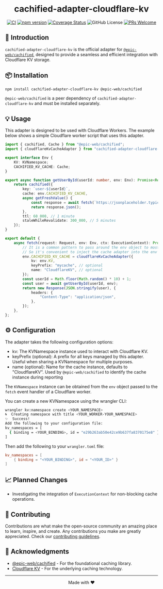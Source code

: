 <div align="center">

# cachified-adapter-cloudflare-kv

</div>

<div align="center">

[![CI](https://github.com/AdiRishi/cachified-adapter-cloudflare-kv/actions/workflows/ci.yml/badge.svg)](https://github.com/AdiRishi/cachified-adapter-cloudflare-kv/actions/workflows/ci.yml) [![npm version](https://img.shields.io/npm/v/cachified-adapter-cloudflare-kv.svg?style=flat)](https://www.npmjs.com/package/cachified-adapter-cloudflare-kv) [![Coverage Status](https://coveralls.io/repos/github/AdiRishi/cachified-adapter-cloudflare-kv/badge.svg)](https://coveralls.io/github/AdiRishi/cachified-adapter-cloudflare-kv) ![GitHub License](https://img.shields.io/github/license/AdiRishi/cachified-adapter-cloudflare-kv) [![PRs Welcome](https://img.shields.io/badge/PRs-welcome-brightgreen.svg)](.github/CONTRIBUTING.md)

</div>

## 🚀 Introduction

`cachified-adapter-cloudflare-kv` is the official adapter for [`@epic-web/cachified`](https://github.com/epicweb-dev/cachified), designed to provide a seamless and efficient integration with Cloudflare KV storage.

## 📦 Installation

```sh
npm install cachified-adapter-cloudflare-kv @epic-web/cachified
```

`@epic-web/cachified` is a peer dependency of `cachified-adapter-cloudflare-kv` and must be installed separately.

## 💡 Usage

This adapter is designed to be used with Cloudflare Workers. The example below shows a simple Cloudflare worker script that uses this adapter.

```ts
import { cachified, Cache } from "@epic-web/cachified";
import { cloudflareKvCacheAdapter } from "cachified-adapter-cloudflare-kv";

export interface Env {
    KV: KVNamespace;
    CACHIFIED_KV_CACHE: Cache;
}

export async function getUserById(userId: number, env: Env): Promise<Record<string, unknown>> {
    return cachified({
        key: `user-${userId}`,
        cache: env.CACHIFIED_KV_CACHE,
        async getFreshValue() {
            const response = await fetch(`https://jsonplaceholder.typicode.com/users/${userId}`);
            return response.json();
        },
        ttl: 60_000, // 1 minute
        staleWhileRevalidate: 300_000, // 5 minutes
    });
}

export default {
    async fetch(request: Request, env: Env, ctx: ExecutionContext): Promise<Response> {
        // It is a common pattern to pass around the env object to most functions when writing workers code
        // So it's convenient to inject the cache adapter into the env object
        env.CACHIFIED_KV_CACHE = cloudflareKvCacheAdapter({
            kv: env.KV,
            keyPrefix: "mycache", // optional
            name: "CloudflareKV", // optional
        });
        const userId = Math.floor(Math.random() * 10) + 1;
        const user = await getUserById(userId, env);
        return new Response(JSON.stringify(user), {
            headers: {
                "Content-Type": "application/json",
            },
        });
    },
};
```

## ⚙️ Configuration

The adapter takes the following configuration options:

-   kv: The KVNamespace instance used to interact with Cloudflare KV.
-   keyPrefix (optional): A prefix for all keys managed by this adapter. Useful when sharing a KVNamespace for multiple purposes.
-   name (optional): Name for the cache instance, defaults to "CloudflareKV". Used by `@epic-web/cachified` to identify the cache instance during reporting

The `KVNamespace` instance can be obtained from the `env` object passed to the `fetch` event handler of a Cloudflare worker.

You can create a new KVNamespace using the wrangler CLI:

```sh
wrangler kv:namespace create <YOUR_NAMESPACE>
🌀  Creating namespace with title <YOUR_WORKER-YOUR_NAMESPACE>
✨  Success!
Add the following to your configuration file:
kv_namespaces = [
  { binding = <YOUR_BINDING>, id = "e29b263ab50e42ce9b637fa8370175e8" }
]
```

Then add the following to your `wrangler.toml` file:

```toml
kv_namespaces = [
    { binding = "<YOUR_BINDING>", id = "<YOUR_ID>" }
]
```

## 📈 Planned Changes

-   Investigating the integration of `ExecutionContext` for non-blocking cache operations.

## 🤝 Contributing

Contributions are what make the open-source community an amazing place to learn, inspire, and create. Any contributions you make are greatly appreciated. Check our [contributing guidelines](.github/CONTRIBUTING.md).

## 🙏 Acknowledgments

-   [@epic-web/cachified](https://github.com/epicweb-dev/cachified) - For the foundational caching library.
-   [Cloudflare KV](https://developers.cloudflare.com/kv/) - For the underlying caching technology.

---

<div align="center">

Made with ❤️

</div>
